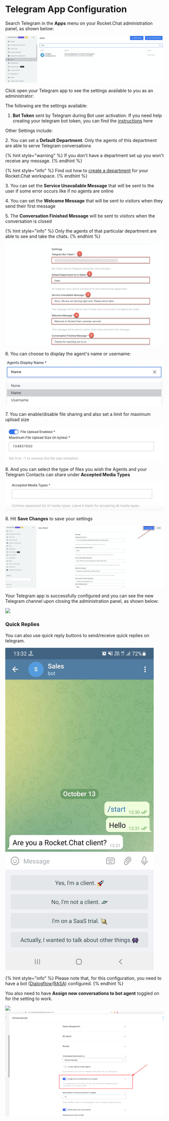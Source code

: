 # Telegram App Configuration

Search Telegram in the **Apps** menu on your Rocket.Chat administration panel, as shown below:

![](<../../../../../.gitbook/assets/image (532).png>)

Click open your Telegram app to see the settings available to you as an administrator:&#x20;

The following are the settings available:

1. **Bot Token** sent by Telegram during Bot user activation. If you need help creating your telegram bot token, you can find the [instructions](https://docs.rocket.chat/guides/app-guides/omnichannel-apps/telegram-app/telegram-app-configuration/generate-your-telegram-bot-token) here

Other Settings include:

2\. You can set a **Default Department**. Only the agents of this department are able to serve Telegram conversations

{% hint style="warning" %}
If you don't have a department set up you won't receive any message.
{% endhint %}

{% hint style="info" %}
Find out how to [create a department](https://docs.rocket.chat/guides/omnichannel/departments) for your Rocket.Chat workspace.
{% endhint %}

3\. You can set the **Service Unavailable Message** that will be sent to the user if some error occurs like if no agents are online

4\. You can set the **Welcome Message** that will be sent to visitors when they send their first message

5\. The **Conversation Finished Message** will be sent to visitors when the conversation is closed

{% hint style="info" %}
Only the agents of that particular department are able to see and take the chats.
{% endhint %}

&#x20;

![](<../../../../../.gitbook/assets/image (533).png>)

6\.  You can choose to display the agent's name or username:

![](<../../../../../.gitbook/assets/image (402).png>)

7\. You can enable/disable file sharing and also set a limit for maximum upload size

![](<../../../../../.gitbook/assets/image (403).png>)

8\. And you can select the type of files you wish the Agents and your Telegram Contacts can share under **Accepted Media Types**

![](<../../../../../.gitbook/assets/image (566).png>)

8\. Hit **Save Changes** to save your settings

![](<../../../../../.gitbook/assets/image (535).png>)

Your Telegram app is successfully configured and you can see the new Telegram channel upon closing the administration panel, as shown below:

![](<../../../../../.gitbook/assets/2021-11-29\_01-14-57 (1).png>)



### Quick Replies

You can also use quick reply buttons to send/receive quick replies on telegram.

![](<../../../../../.gitbook/assets/telegram quick replies .png>)

{% hint style="info" %}
Please note that, for this configuration, you need to have a bot ([Dialogflow](https://docs.rocket.chat/guides/app-guides/omnichannel-apps/dialogflow-app)/[RASA](https://docs.rocket.chat/guides/app-guides/omnichannel-apps/rasa-app)) configured.
{% endhint %}

You also need to have **Assign new conversations to bot agent** toggled on for the setting to work.

![](broken-reference) ![](<../../../../../.gitbook/assets/bot agent .png>)

